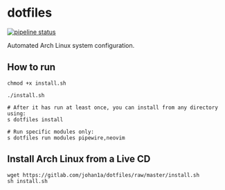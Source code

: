 
# dotfiles

[![pipeline status](https://gitlab.com/johan1a/dotfiles/badges/master/pipeline.svg)](https://gitlab.com/johan1a/dotfiles/commits/master)

Automated Arch Linux system configuration.

## How to run

```
chmod +x install.sh

./install.sh

# After it has run at least once, you can install from any directory using:
s dotfiles install

# Run specific modules only:
s dotfiles run modules pipewire,neovim
```

## Install Arch Linux from a Live CD

```
wget https://gitlab.com/johan1a/dotfiles/raw/master/install.sh
sh install.sh
```


